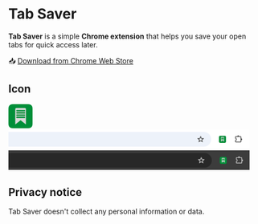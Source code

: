 # Tab Saver
**Tab Saver** is a simple **Chrome extension** that helps you save your open tabs for quick access later.

📥 [Download from Chrome Web Store](https://chromewebstore.google.com/detail/tab-saver/fcdpfelhcdlmpjkgafchmmjhbddfgioo)

## Icon
<img src="icons/icon120.png" width="48">
<img src="icons/toolbar_light.png" width="480">
<img src="icons/toolbar_dark.png" width="480">

## Privacy notice
Tab Saver doesn't collect any personal information or data.
